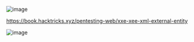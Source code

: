 ![image](https://github.com/stensil4rt/CodeBy/assets/62753044/076d9062-4f17-426b-a613-fc5271b4e2f9)

https://book.hacktricks.xyz/pentesting-web/xxe-xee-xml-external-entity

![image](https://github.com/stensil4rt/CodeBy/assets/62753044/95aad968-766f-41df-afc4-929a3db0a5b7)

